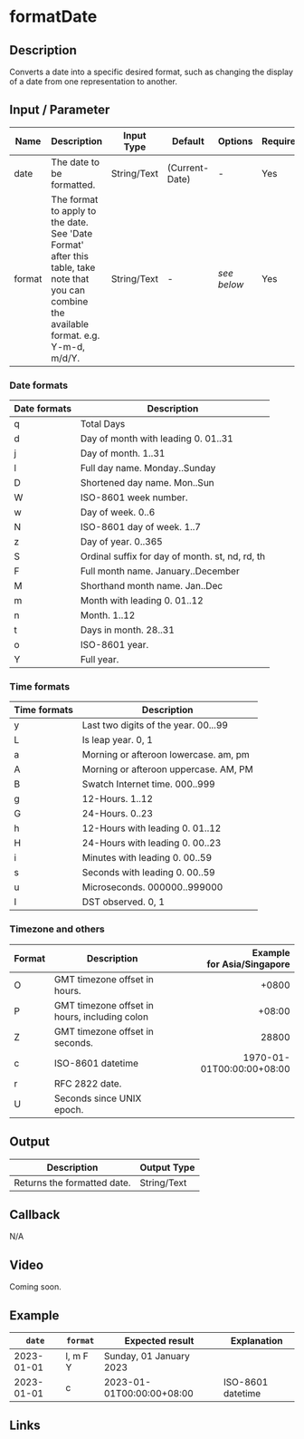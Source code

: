 # formatDate

## Description

Converts a date into a specific desired format, such as changing the display of a date from one representation to another.

## Input / Parameter
    
| Name | Description | Input Type | Default | Options | Required |
| ------ | ------ | ------ | ------ | ------ | ------ |
| date | The date to be formatted. | String/Text | (Current-Date) | - | Yes |
| format | The format to apply to the date. See 'Date Format' after this table, take note that you can combine the available format. e.g. Y-m-d, m/d/Y. | String/Text | - | *see below* | Yes |


### Date formats

| Date formats | Description |
| ------ | ------ | 
| q | Total Days | 
| d | Day of month with leading 0. 01..31 | 
| j | Day of month. 1..31 | 
| l | Full day name. Monday..Sunday | 
| D | Shortened day name. Mon..Sun | 
| W | ISO-8601 week number. | 
| w | Day of week. 0..6 | 
| N | ISO-8601 day of week. 1..7 | 
| z | Day of year. 0..365 | 
| S | Ordinal suffix for day of month. st, nd, rd, th | 
| F | Full month name. January..December | 
| M | Shorthand month name. Jan..Dec | 
| m | Month with leading 0. 01..12 | 
| n | Month. 1..12 | 
| t | Days in month. 28..31 | 
| o | ISO-8601 year. | 
| Y | Full year. | 

### Time formats

| Time formats | Description |
| ------ | ------ | 
| y | Last two digits of the year. 00...99 | 
| L | Is leap year. 0, 1 | 
| a | Morning or afteroon lowercase. am, pm | 
| A | Morning or afteroon uppercase. AM, PM | 
| B | Swatch Internet time. 000..999 | 
| g | 12-Hours. 1..12 | 
| G | 24-Hours. 0..23 | 
| h | 12-Hours with leading 0. 01..12 | 
| H | 24-Hours with leading 0. 00..23 | 
| i | Minutes with leading 0. 00..59 |
| s | Seconds with leading 0. 00..59 |
| u | Microseconds. 000000..999000 |
| I | DST observed. 0, 1 |


### Timezone and others
| Format | Description | Example<br />for Asia/Singapore | 
| ------ | ------ | -----: |  
| O | GMT timezone offset in hours. | +0800 | 
| P | GMT timezone offset in hours, including colon  | +08:00 | 
| Z | GMT timezone offset in seconds. | 28800 | 
| c | ISO-8601 datetime | 1970-01-01T00:00:00+08:00 | 
| r | RFC 2822 date. |
| U | Seconds since UNIX epoch. |



## Output   

| Description | Output Type |
| ------ | ------ |
| Returns the formatted date. | String/Text |

## Callback

N/A

## Video

Coming soon.

## Example


| `date` | `format` | Expected result | Explanation | 
| ---- | ---- | ---- | ---- | 
| 2023-01-01 | l, m F Y | Sunday, 01 January 2023 |
| 2023-01-01 | c | 2023-01-01T00:00:00+08:00 | ISO-8601 datetime |

## Links